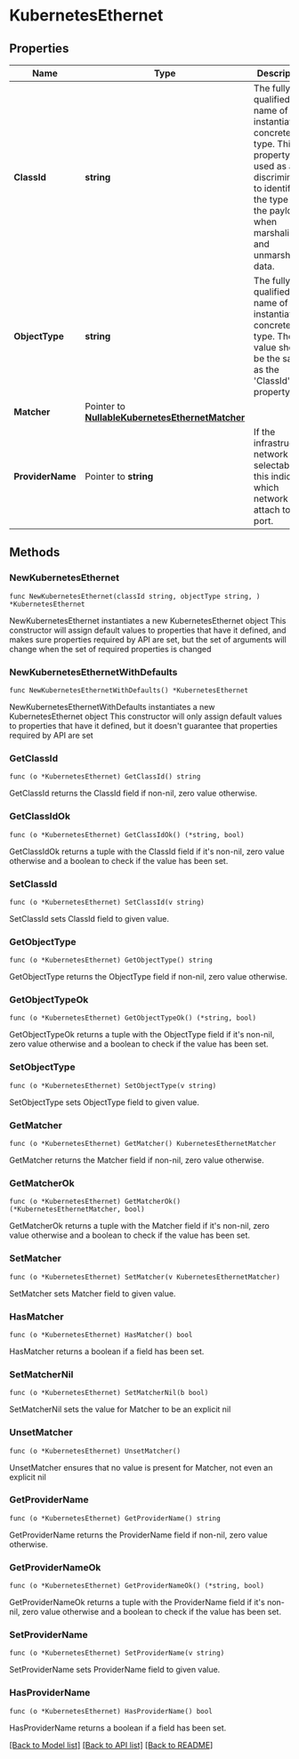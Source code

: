 # KubernetesEthernet

## Properties

Name | Type | Description | Notes
------------ | ------------- | ------------- | -------------
**ClassId** | **string** | The fully-qualified name of the instantiated, concrete type. This property is used as a discriminator to identify the type of the payload when marshaling and unmarshaling data. | [default to "kubernetes.Ethernet"]
**ObjectType** | **string** | The fully-qualified name of the instantiated, concrete type. The value should be the same as the &#39;ClassId&#39; property. | [default to "kubernetes.Ethernet"]
**Matcher** | Pointer to [**NullableKubernetesEthernetMatcher**](kubernetes.EthernetMatcher.md) |  | [optional] 
**ProviderName** | Pointer to **string** | If the infrastructure network is selectable, this indicates which network to attach to the port. | [optional] 

## Methods

### NewKubernetesEthernet

`func NewKubernetesEthernet(classId string, objectType string, ) *KubernetesEthernet`

NewKubernetesEthernet instantiates a new KubernetesEthernet object
This constructor will assign default values to properties that have it defined,
and makes sure properties required by API are set, but the set of arguments
will change when the set of required properties is changed

### NewKubernetesEthernetWithDefaults

`func NewKubernetesEthernetWithDefaults() *KubernetesEthernet`

NewKubernetesEthernetWithDefaults instantiates a new KubernetesEthernet object
This constructor will only assign default values to properties that have it defined,
but it doesn't guarantee that properties required by API are set

### GetClassId

`func (o *KubernetesEthernet) GetClassId() string`

GetClassId returns the ClassId field if non-nil, zero value otherwise.

### GetClassIdOk

`func (o *KubernetesEthernet) GetClassIdOk() (*string, bool)`

GetClassIdOk returns a tuple with the ClassId field if it's non-nil, zero value otherwise
and a boolean to check if the value has been set.

### SetClassId

`func (o *KubernetesEthernet) SetClassId(v string)`

SetClassId sets ClassId field to given value.


### GetObjectType

`func (o *KubernetesEthernet) GetObjectType() string`

GetObjectType returns the ObjectType field if non-nil, zero value otherwise.

### GetObjectTypeOk

`func (o *KubernetesEthernet) GetObjectTypeOk() (*string, bool)`

GetObjectTypeOk returns a tuple with the ObjectType field if it's non-nil, zero value otherwise
and a boolean to check if the value has been set.

### SetObjectType

`func (o *KubernetesEthernet) SetObjectType(v string)`

SetObjectType sets ObjectType field to given value.


### GetMatcher

`func (o *KubernetesEthernet) GetMatcher() KubernetesEthernetMatcher`

GetMatcher returns the Matcher field if non-nil, zero value otherwise.

### GetMatcherOk

`func (o *KubernetesEthernet) GetMatcherOk() (*KubernetesEthernetMatcher, bool)`

GetMatcherOk returns a tuple with the Matcher field if it's non-nil, zero value otherwise
and a boolean to check if the value has been set.

### SetMatcher

`func (o *KubernetesEthernet) SetMatcher(v KubernetesEthernetMatcher)`

SetMatcher sets Matcher field to given value.

### HasMatcher

`func (o *KubernetesEthernet) HasMatcher() bool`

HasMatcher returns a boolean if a field has been set.

### SetMatcherNil

`func (o *KubernetesEthernet) SetMatcherNil(b bool)`

 SetMatcherNil sets the value for Matcher to be an explicit nil

### UnsetMatcher
`func (o *KubernetesEthernet) UnsetMatcher()`

UnsetMatcher ensures that no value is present for Matcher, not even an explicit nil
### GetProviderName

`func (o *KubernetesEthernet) GetProviderName() string`

GetProviderName returns the ProviderName field if non-nil, zero value otherwise.

### GetProviderNameOk

`func (o *KubernetesEthernet) GetProviderNameOk() (*string, bool)`

GetProviderNameOk returns a tuple with the ProviderName field if it's non-nil, zero value otherwise
and a boolean to check if the value has been set.

### SetProviderName

`func (o *KubernetesEthernet) SetProviderName(v string)`

SetProviderName sets ProviderName field to given value.

### HasProviderName

`func (o *KubernetesEthernet) HasProviderName() bool`

HasProviderName returns a boolean if a field has been set.


[[Back to Model list]](../README.md#documentation-for-models) [[Back to API list]](../README.md#documentation-for-api-endpoints) [[Back to README]](../README.md)


